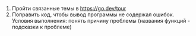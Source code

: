 1. Пройти связанные темы в https://go.dev/tour
2. Поправить код, чтобы вывод программы не содержал ошибок. Условия выполнения: понять причину проблемы (названия функций - подсказки к проблеме)